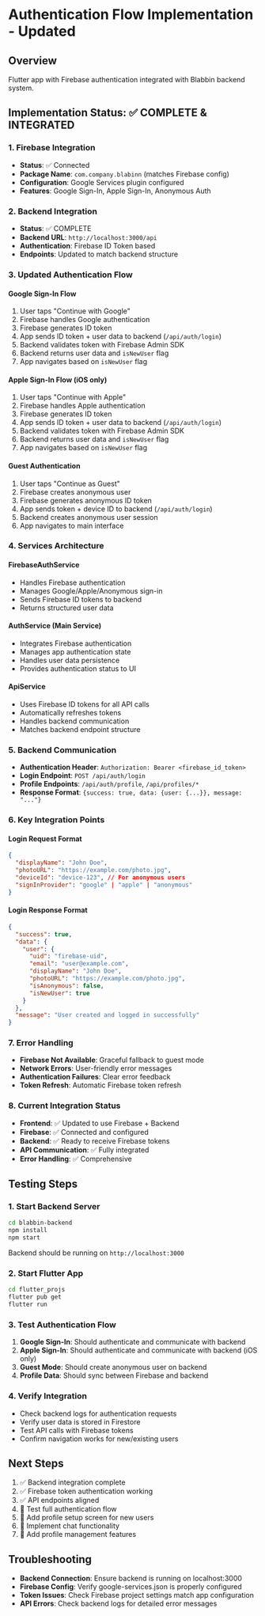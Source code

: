 # Authentication Flow Implementation - Updated

## Overview
Flutter app with Firebase authentication integrated with Blabbin backend system.

## Implementation Status: ✅ COMPLETE & INTEGRATED

### 1. Firebase Integration
- **Status**: ✅ Connected
- **Package Name**: `com.company.blabinn` (matches Firebase config)
- **Configuration**: Google Services plugin configured
- **Features**: Google Sign-In, Apple Sign-In, Anonymous Auth

### 2. Backend Integration
- **Status**: ✅ COMPLETE
- **Backend URL**: `http://localhost:3000/api`
- **Authentication**: Firebase ID Token based
- **Endpoints**: Updated to match backend structure

### 3. Updated Authentication Flow

#### **Google Sign-In Flow**
1. User taps "Continue with Google"
2. Firebase handles Google authentication
3. Firebase generates ID token
4. App sends ID token + user data to backend (`/api/auth/login`)
5. Backend validates token with Firebase Admin SDK
6. Backend returns user data and `isNewUser` flag
7. App navigates based on `isNewUser` flag

#### **Apple Sign-In Flow** (iOS only)
1. User taps "Continue with Apple"
2. Firebase handles Apple authentication
3. Firebase generates ID token
4. App sends ID token + user data to backend (`/api/auth/login`)
5. Backend validates token with Firebase Admin SDK
6. Backend returns user data and `isNewUser` flag
7. App navigates based on `isNewUser` flag

#### **Guest Authentication**
1. User taps "Continue as Guest"
2. Firebase creates anonymous user
3. Firebase generates anonymous ID token
4. App sends token + device ID to backend (`/api/auth/login`)
5. Backend creates anonymous user session
6. App navigates to main interface

### 4. Services Architecture

#### **FirebaseAuthService**
- Handles Firebase authentication
- Manages Google/Apple/Anonymous sign-in
- Sends Firebase ID tokens to backend
- Returns structured user data

#### **AuthService** (Main Service)
- Integrates Firebase authentication
- Manages app authentication state
- Handles user data persistence
- Provides authentication status to UI

#### **ApiService**
- Uses Firebase ID tokens for all API calls
- Automatically refreshes tokens
- Handles backend communication
- Matches backend endpoint structure

### 5. Backend Communication
- **Authentication Header**: `Authorization: Bearer <firebase_id_token>`
- **Login Endpoint**: `POST /api/auth/login`
- **Profile Endpoints**: `/api/auth/profile`, `/api/profiles/*`
- **Response Format**: `{success: true, data: {user: {...}}, message: "..."}`

### 6. Key Integration Points

#### **Login Request Format**
```json
{
  "displayName": "John Doe",
  "photoURL": "https://example.com/photo.jpg",
  "deviceId": "device-123", // For anonymous users
  "signInProvider": "google" | "apple" | "anonymous"
}
```

#### **Login Response Format**
```json
{
  "success": true,
  "data": {
    "user": {
      "uid": "firebase-uid",
      "email": "user@example.com",
      "displayName": "John Doe",
      "photoURL": "https://example.com/photo.jpg",
      "isAnonymous": false,
      "isNewUser": true
    }
  },
  "message": "User created and logged in successfully"
}
```

### 7. Error Handling
- **Firebase Not Available**: Graceful fallback to guest mode
- **Network Errors**: User-friendly error messages
- **Authentication Failures**: Clear error feedback
- **Token Refresh**: Automatic Firebase token refresh

### 8. Current Integration Status
- **Frontend**: ✅ Updated to use Firebase + Backend
- **Firebase**: ✅ Connected and configured
- **Backend**: ✅ Ready to receive Firebase tokens
- **API Communication**: ✅ Fully integrated
- **Error Handling**: ✅ Comprehensive

## Testing Steps

### 1. Start Backend Server
```bash
cd blabbin-backend
npm install
npm start
```
Backend should be running on `http://localhost:3000`

### 2. Start Flutter App
```bash
cd flutter_projs
flutter pub get
flutter run
```

### 3. Test Authentication Flow
1. **Google Sign-In**: Should authenticate and communicate with backend
2. **Apple Sign-In**: Should authenticate and communicate with backend (iOS only)
3. **Guest Mode**: Should create anonymous user on backend
4. **Profile Data**: Should sync between Firebase and backend

### 4. Verify Integration
- Check backend logs for authentication requests
- Verify user data is stored in Firestore
- Test API calls with Firebase tokens
- Confirm navigation works for new/existing users

## Next Steps
1. ✅ Backend integration complete
2. ✅ Firebase token authentication working
3. ✅ API endpoints aligned
4. 🔄 Test full authentication flow
5. 🔄 Add profile setup screen for new users
6. 🔄 Implement chat functionality
7. 🔄 Add profile management features

## Troubleshooting
- **Backend Connection**: Ensure backend is running on localhost:3000
- **Firebase Config**: Verify google-services.json is properly configured
- **Token Issues**: Check Firebase project settings match app configuration
- **API Errors**: Check backend logs for detailed error messages 